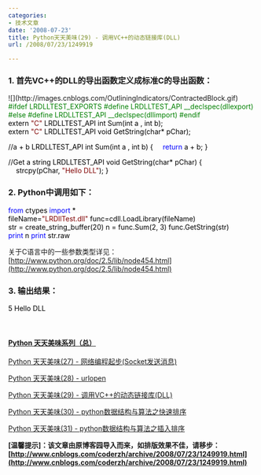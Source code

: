 ```yaml
---
categories:
- 技术文章
date: '2008-07-23'
title: Python天天美味(29) - 调用VC++的动态链接库(DLL)
url: /2008/07/23/1249919

---
```



### 1. 首先VC++的DLL的导出函数定义成标准C的导出函数：

<div class="cnblogs_code" onclick="cnblogs_code_show('910eb973-7829-4cc7-96f7-84bb6de389c1')">![](http://images.cnblogs.com/OutliningIndicators/ContractedBlock.gif)<div id="cnblogs_code_open_910eb973-7829-4cc7-96f7-84bb6de389c1"><div><span style="color: #008000;">#</span><span style="color: #008000;">ifdef&nbsp;LRDLLTEST_EXPORTS</span><span style="color: #008000;">
#</span><span style="color: #008000;">define&nbsp;LRDLLTEST_API&nbsp;__declspec(dllexport)</span><span style="color: #008000;">
#</span><span style="color: #008000;">else</span><span style="color: #008000;">
#</span><span style="color: #008000;">define&nbsp;LRDLLTEST_API&nbsp;__declspec(dllimport)</span><span style="color: #008000;">
#</span><span style="color: #008000;">endif</span><span style="color: #008000;">
</span><span style="color: #000000;">
extern&nbsp;</span><span style="color: #800000;">"</span><span style="color: #800000;">C</span><span style="color: #800000;">"</span><span style="color: #000000;">&nbsp;LRDLLTEST_API&nbsp;int&nbsp;Sum(int&nbsp;a&nbsp;,&nbsp;int&nbsp;b);
extern&nbsp;</span><span style="color: #800000;">"</span><span style="color: #800000;">C</span><span style="color: #800000;">"</span><span style="color: #000000;">&nbsp;LRDLLTEST_API&nbsp;void&nbsp;GetString(char</span><span style="color: #000000;">*</span><span style="color: #000000;">&nbsp;pChar);

</span><span style="color: #000000;">//</span><span style="color: #000000;">a&nbsp;</span><span style="color: #000000;">+</span><span style="color: #000000;">&nbsp;b
LRDLLTEST_API&nbsp;int&nbsp;Sum(int&nbsp;a&nbsp;,&nbsp;int&nbsp;b)
{
&nbsp;&nbsp;&nbsp;&nbsp;</span><span style="color: #0000ff;">return</span><span style="color: #000000;">&nbsp;a&nbsp;</span><span style="color: #000000;">+</span><span style="color: #000000;">&nbsp;b;
}

</span><span style="color: #000000;">//</span><span style="color: #000000;">Get&nbsp;a&nbsp;string
LRDLLTEST_API&nbsp;void&nbsp;GetString(char</span><span style="color: #000000;">*</span><span style="color: #000000;">&nbsp;pChar)
{
&nbsp;&nbsp;&nbsp;&nbsp;strcpy(pChar,&nbsp;</span><span style="color: #800000;">"</span><span style="color: #800000;">Hello&nbsp;DLL</span><span style="color: #800000;">"</span><span style="color: #000000;">);
}</span></div></div></div>

### 2. Python中调用如下：

<div class="cnblogs_code"><div><span style="color: #0000ff;">from</span><span style="color: #000000;">&nbsp;ctypes&nbsp;</span><span style="color: #0000ff;">import</span><span style="color: #000000;">&nbsp;</span><span style="color: #000000;">*</span><span style="color: #000000;">
<br />
fileName</span><span style="color: #000000;">=</span><span style="color: #800000;">"</span><span style="color: #800000;">LRDllTest.dll</span><span style="color: #800000;">"</span><span style="color: #000000;">
func</span><span style="color: #000000;">=</span><span style="color: #000000;">cdll.LoadLibrary(fileName)
str&nbsp;</span><span style="color: #000000;">=</span><span style="color: #000000;">&nbsp;create_string_buffer(</span><span style="color: #000000;">20</span><span style="color: #000000;">)
n&nbsp;</span><span style="color: #000000;">=</span><span style="color: #000000;">&nbsp;func.Sum(</span><span style="color: #000000;">2</span><span style="color: #000000;">,&nbsp;</span><span style="color: #000000;">3</span><span style="color: #000000;">)
func.GetString(str)
<br />
</span><span style="color: #0000ff;">print</span><span style="color: #000000;">&nbsp;n
</span><span style="color: #0000ff;">print</span><span style="color: #000000;">&nbsp;str.raw</span></div></div>

关于C语言中的一些参数类型详见：[http://www.python.org/doc/2.5/lib/node454.html](http://www.python.org/doc/2.5/lib/node454.html)

### 3. 输出结果：

<div class="cnblogs_code"><div><span style="color: #000000;">5</span><span style="color: #000000;">
Hello&nbsp;DLL</span></div></div>

&nbsp;

#### [Python   天天美味系列（总）](http://www.cnblogs.com/coderzh/archive/2008/07/08/pythoncookbook.html)
  
[Python     天天美味(27) - 网络编程起步(Socket发送消息)](http://www.cnblogs.com/coderzh/archive/2008/06/07/1215607.html) &nbsp;
  
[Python     天天美味(28) - urlopen](http://www.cnblogs.com/coderzh/archive/2008/06/07/1215657.html)&nbsp;&nbsp; &nbsp;
  
[Python     天天美味(29) - 调用VC++的动态链接库(DLL)](http://www.cnblogs.com/coderzh/archive/2008/07/23/1249919.html)&nbsp;
  
[Python     天天美味(30) - python数据结构与算法之快速排序](http://www.cnblogs.com/coderzh/archive/2008/09/20/1294947.html)&nbsp;
  
[Python     天天美味(31) - python数据结构与算法之插入排序](http://www.cnblogs.com/coderzh/archive/2008/09/21/1295434.html)&nbsp;


**[温馨提示]：该文章由原博客园导入而来，如排版效果不佳，请移步：[http://www.cnblogs.com/coderzh/archive/2008/07/23/1249919.html](http://www.cnblogs.com/coderzh/archive/2008/07/23/1249919.html)**